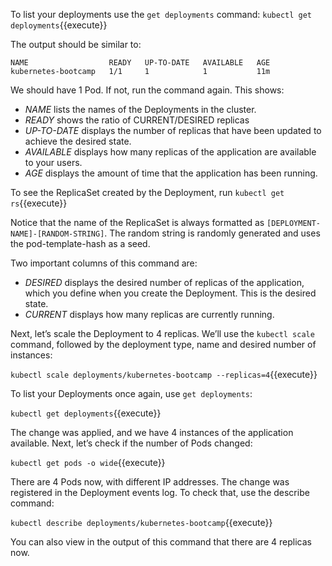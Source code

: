 To list your deployments use the `get deployments` command:
`kubectl get deployments`{{execute}}

The output should be similar to:
```
NAME                  READY   UP-TO-DATE   AVAILABLE   AGE
kubernetes-bootcamp   1/1     1            1           11m
```

We should have 1 Pod. If not, run the command again. This shows:
- *NAME* lists the names of the Deployments in the cluster.
- *READY* shows the ratio of CURRENT/DESIRED replicas
- *UP-TO-DATE* displays the number of replicas that have been updated to achieve the desired state.
- *AVAILABLE* displays how many replicas of the application are available to your users.
- *AGE* displays the amount of time that the application has been running.

To see the ReplicaSet created by the Deployment, run
`kubectl get rs`{{execute}}

Notice that the name of the ReplicaSet is always formatted as `[DEPLOYMENT-NAME]-[RANDOM-STRING]`. The random string is randomly generated and uses the pod-template-hash as a seed.

Two important columns of this command are:
- *DESIRED* displays the desired number of replicas of the application, which you define when you create the Deployment. This is the desired state.
- *CURRENT* displays how many replicas are currently running.

Next, let’s scale the Deployment to 4 replicas. We’ll use the `kubectl scale` command, followed by the deployment type, name and desired number of instances:

`kubectl scale deployments/kubernetes-bootcamp --replicas=4`{{execute}}

To list your Deployments once again, use `get deployments`:

`kubectl get deployments`{{execute}}

The change was applied, and we have 4 instances of the application available. Next, let’s check if the number of Pods changed:

`kubectl get pods -o wide`{{execute}}

There are 4 Pods now, with different IP addresses. The change was registered in the Deployment events log. To check that, use the describe command:

`kubectl describe deployments/kubernetes-bootcamp`{{execute}}

You can also view in the output of this command that there are 4 replicas now.
